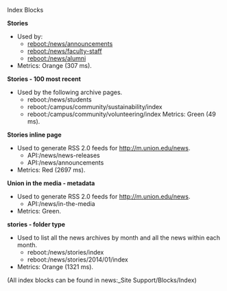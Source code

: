Index Blocks

**Stories**
* Used by:
	* [reboot:/news/announcements](http://www.union.edu/news/announcements.php)
	* [reboot:/news/faculty-staff](http://www.union.edu/news/faculty-staff.php)
	* [reboot:/news/alumni](http://www.union.edu/news/alumni.php)
* Metrics: Orange (307 ms).

**Stories - 100 most recent**
* Used by the following archive pages.
	* reboot:/news/students
	* reboot:/campus/community/sustainability/index
	* reboot:/campus/community/volunteering/index
Metrics: Green (49 ms).

**Stories inline page**
* Used to generate RSS 2.0 feeds for http://m.union.edu/news.
	* API:/news/news-releases
	* API:/news/announcements
* Metrics: Red (2697 ms).


**Union in the media - metadata**
* Used to generate RSS 2.0 feeds for http://m.union.edu/news.
	* API:/news/in-the-media
* Metrics: Green.

**stories - folder type**
* Used to list all the news archives by month and all the news within each month.
	* reboot:/news/stories/index
	* reboot:/news/stories/2014/01/index
* Metrics: Orange (1321 ms).

(All index blocks can be found in news:_Site Support/Blocks/Index)